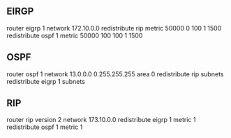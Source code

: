 ## EIRGP
router eigrp 1
 network 172.10.0.0
 redistribute rip metric 50000 0 100 1 1500 
 redistribute ospf 1 metric 50000 100 100 1 1500 
## OSPF
router ospf 1
 network 13.0.0.0 0.255.255.255 area 0
 redistribute rip subnets 
 redistribute eigrp 1 subnets 
## RIP
router rip
 version 2
 network 173.10.0.0
 redistribute eigrp 1 metric 1 
 redistribute ospf 1 metric 1 
